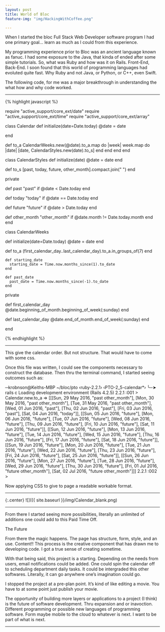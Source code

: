 ```yaml
---
layout: post
title: World of Bloc
feature-img: "img/HackingWithCoffee.png"

---
```

When I started the bloc Full Stack Web Developer software program I had one primary goal... learn as much as I could from this experience. 

My programming experience prior to Bloc was an ancient language known as fanuc. I had some exposure to the Java, that kinda of ended after some simple tutorials. So, what was Ruby and how was it on Rails. Front-End, Back-End. I soon found that this world of programming languages had evoluted quite fast. Why Ruby and not Java, or Python, or C++, even Swift.  

The following code, for me was a major breakthrough in understanding the what how and why code worked.  

---

{% highlight javascript %}

require "active_support/core_ext/date"
require "active_support/core_ext/time"
require "active_support/core_ext/array"

class Calendar
  def initialize(date=Date.today)
    @date = date

  end

  def to_a
    CalendarWeeks.new(@date).to_a.map do |week|
      week.map do |date|
        [date, CalendarStyles.new(date).to_s]
      end
    end
  end
end


class CalendarStyles
  def initialize(date)
    @date = date
  end

  def to_s
    [past, today, future, other_month].compact.join(" ")
  end


  private

  def past
    "past" if @date < Date.today
  end

  def today
    "today" if @date == Date.today
  end

  def future
    "future" if @date > Date.today
  end

  def other_month
    "other_month" if @date.month != Date.today.month
  end
end



class CalendarWeeks

  def initialize(date=Date.today)
    @date = date
  end

  def to_a
    (first_calendar_day..last_calendar_day).to_a.in_groups_of(7)
  end

    def starting_date
      starting_date = Time.now.months_since(1).to_date
    end

    def past_date
      past_date = Time.now.months_since(-1).to_date
    end
  private

  def first_calendar_day
    @date.beginning_of_month.beginning_of_week(:sunday)
  end

  def last_calendar_day
    @date.end_of_month.end_of_week(:sunday)
  end

end


{% endhighlight %}

___


This give the calendar order. But not structure. That would have to come with some css. 

Once this file was written, I could see the components necessary to construct the database. Then thru the terminal command, I started seeing outcomes such as:

─krobnson@Keiths-MBP ~/bloc/pto ‹ruby-2.2.1› ‹PTO-2_5-calendar*› 
╰─➤  rails c
Loading development environment (Rails 4.2.5)
2.2.1 :001 > Calendar.new.to_a
 => [[[Sun, 29 May 2016, "past other_month"], [Mon, 30 May 2016, "past other_month"], [Tue, 31 May 2016, "past other_month"], [Wed, 01 Jun 2016, "past"], [Thu, 02 Jun 2016, "past"], [Fri, 03 Jun 2016, "past"], [Sat, 04 Jun 2016, "today"]], [[Sun, 05 Jun 2016, "future"], [Mon, 06 Jun 2016, "future"], [Tue, 07 Jun 2016, "future"], [Wed, 08 Jun 2016, "future"], [Thu, 09 Jun 2016, "future"], [Fri, 10 Jun 2016, "future"], [Sat, 11 Jun 2016, "future"]], [[Sun, 12 Jun 2016, "future"], [Mon, 13 Jun 2016, "future"], [Tue, 14 Jun 2016, "future"], [Wed, 15 Jun 2016, "future"], [Thu, 16 Jun 2016, "future"], [Fri, 17 Jun 2016, "future"], [Sat, 18 Jun 2016, "future"]], [[Sun, 19 Jun 2016, "future"], [Mon, 20 Jun 2016, "future"], [Tue, 21 Jun 2016, "future"], [Wed, 22 Jun 2016, "future"], [Thu, 23 Jun 2016, "future"], [Fri, 24 Jun 2016, "future"], [Sat, 25 Jun 2016, "future"]], [[Sun, 26 Jun 2016, "future"], [Mon, 27 Jun 2016, "future"], [Tue, 28 Jun 2016, "future"], [Wed, 29 Jun 2016, "future"], [Thu, 30 Jun 2016, "future"], [Fri, 01 Jul 2016, "future other_month"], [Sat, 02 Jul 2016, "future other_month"]]] 
2.2.1 :002 > 

Now applying CSS to give to page a readable workable format.


 

---


{:.center}
![]({{ site.baseurl }}/img/Calendar_blank.png)

---

From there  I started seeing more possibilities, literally an unlimited of  additions one could add to this Paid Time Off. 

The Future

From there the magic happens. The page has structure, form, style, and an use. Content!!
This process is the creative component that has drawn me to developing code. I got a true sense of creating sometime. 

With that being said, this project is a starting. Depending on the needs from users, 
email notifications could be added. One could spin the calendar off to scheduling 
department daily tasks. It could be intergraded this other softwares. Literally, it can go anywhere
one’s imagination could go.   

I stopped the project at a pre-plan point. It’s kind of like editing a movie. 
You have to at some point just publish your movie.  

The opportunity of building more layers or applications to a project (I think) is the 
future of software development. Thru expansion and or inavoction.  Different programming or possible  new languages of programming software.  Form maybe mobile to the cloud to whatever is next.
I want to be part of what is next.


___
